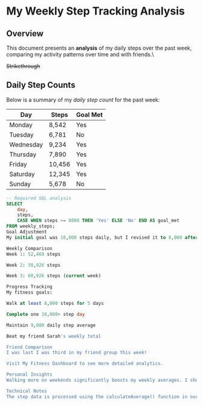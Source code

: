 # My Weekly Step Tracking Analysis

## Overview
This document presents an **analysis** of my daily steps over the past week, comparing my activity patterns over time and with friends.\


~~Strikethrough~~

## Daily Step Counts

Below is a summary of my *daily step count* for the past week:

| Day       | Steps  | Goal Met |
|-----------|--------|----------|
| Monday    | 8,542  | Yes      |
| Tuesday   | 6,781  | No       |
| Wednesday | 9,234  | Yes      |
| Thursday  | 7,890  | Yes      |
| Friday    | 10,456 | Yes      |
| Saturday  | 12,345 | Yes      |
| Sunday    | 5,678  | No       |

```sql
-- Required SQL analysis
SELECT 
    day,
    steps,
    CASE WHEN steps >= 8000 THEN 'Yes' ELSE 'No' END AS goal_met
FROM weekly_steps;
Goal Adjustment
My initial goal was 10,000 steps daily, but I revised it to 8,000 after realizing this was too ambitious.

Weekly Comparison
Week 1: 52,468 steps

Week 2: 58,926 steps

Week 3: 60,926 steps (current week)

Progress Tracking
My fitness goals:

Walk at least 8,000 steps for 5 days

Complete one 10,000+ step day

Maintain 9,000 daily step average

Beat my friend Sarah's weekly total

Friend Comparison
I was last I was third in my friend group this week!

Visit My Fitness Dashboard to see more detailed analytics.

Personal Insights
Walking more on weekends significantly boosts my weekly averages. I should focus on maintaining consistency throughout the week rather than relying on weekend activity spikes.

Technical Notes
The step data is processed using the calculateAverage() function in our analytics system.
